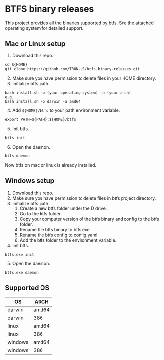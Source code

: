 # BTFS binary releases
This project provides all the binaries supported by btfs. See the attached operating system for detailed support.



## Mac or Linux setup

1. Download this repo.

```shell
cd ${HOME}
git clone https://github.com/TRON-US/btfs-binary-releases.git
```

2. Make sure you have permission to delete files in your HOME directory.
3. Initialize btfs path.

```shell
bash install.sh -o (your operating system) -a (your arch)
e.g.
bash install.sh -o darwin -a amd64
```

4. Add `${HOME}/btfs` to your path environment variable.

```shell
export PATH=${PATH}:${HOME}/btfs
```

5. Init btfs.

```shell
btfs init
```

6. Open the daemon.

```shell
btfs daemon
```



Now btfs on mac or linux is already installed.



## Windows setup

1. Download this repo.
2. Make sure you have permission to delete files in btfs project directory.
3. Initialize btfs path.
   1. Create a new btfs folder under the D drive.
   2. Go to the btfs folder.
   3. Copy your computer version of the btfs binary and config to the btfs folder.
   4. Rename the btfs binary to btfs.exe.
   5. Rename the btfs config to config.yaml
   6. Add the btfs folder to the environment variable.
4. Init btfs.

```shell
btfs.exe init
```

5. Open the daemon.

```
btfs.exe daemon
```



## Supported OS

| OS      | ARCH  |
| ------- | ----- |
| darwin  | amd64 |
| darwin  | 386   |
| linux   | amd64 |
| linux   | 386   |
| windows | amd64 |
| windows | 386   |

